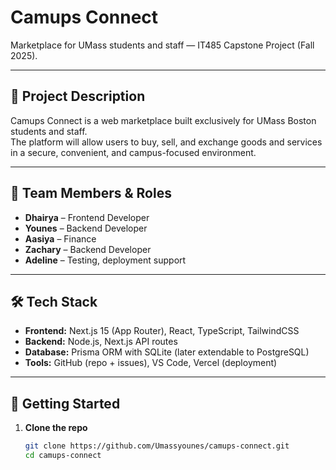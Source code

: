 # Camups Connect  
Marketplace for UMass students and staff — IT485 Capstone Project (Fall 2025).  

---

## 📌 Project Description  
Camups Connect is a web marketplace built exclusively for UMass Boston students and staff.  
The platform will allow users to buy, sell, and exchange goods and services in a secure, convenient, and campus-focused environment.  

---

## 👥 Team Members & Roles  
- **Dhairya** – Frontend Developer   
- **Younes** –  Backend Developer 
- **Aasiya** –  Finance   
- **Zachary** – Backend Developer  
- **Adeline** – Testing, deployment support 

---

## 🛠️ Tech Stack  
- **Frontend:** Next.js 15 (App Router), React, TypeScript, TailwindCSS  
- **Backend:** Node.js, Next.js API routes  
- **Database:** Prisma ORM with SQLite (later extendable to PostgreSQL)  
- **Tools:** GitHub (repo + issues), VS Code, Vercel (deployment)  

---

## 🚀 Getting Started  

1. **Clone the repo**  
   ```bash
   git clone https://github.com/Umassyounes/camups-connect.git
   cd camups-connect
